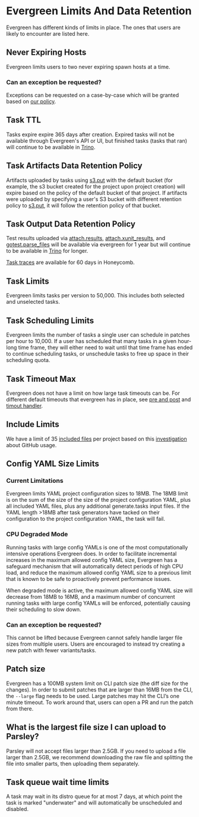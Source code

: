 # Evergreen Limits And Data Retention

Evergreen has different kinds of limits in place. The ones that users are likely
to encounter are listed here.

## Never Expiring Hosts

Evergreen limits users to two never expiring spawn hosts at a time.

### Can an exception be requested?

Exceptions can be requested on a case-by-case which will be granted based on
[our policy](https://mongodb.stackenterprise.co/questions/1122).

## Task TTL

Tasks expire expire 365 days after creation. Expired tasks will not be available through Evergreen's API or UI, but finished tasks (tasks that ran) will continue to be available in [Trino](../Project-Configuration/Evergreen-Data-for-Analytics).

## Task Artifacts Data Retention Policy

Artifacts uploaded by tasks using [s3.put](../Project-ConfigurationProject-Commands#s3put) with the default bucket (for example, the s3 bucket created for the project upon project creation) will expire based on the policy of the default bucket of that project. If artifacts were uploaded by specifying a user's S3 bucket with different retention policy to [s3.put](../Project-ConfigurationProject-Commands#s3put), it will follow the retention policy of that bucket.

## Task Output Data Retention Policy

Test results uploaded via [attach.results](../Project-ConfigurationProject-Commands#attachresults), [attach.xunit_results](../Project-ConfigurationProject-Commands#attachxunit_results), and [gotest.parse_files](../Project-ConfigurationProject-Commands#gotestparse_files) will be available via evergreen for 1 year but will continue to be available in [Trino](../Project-Configuration/Evergreen-Data-for-Analytics) for longer.

[Task traces](../Project-Configuration/Task_Traces) are available for 60 days in Honeycomb.

## Task Limits

Evergreen limits tasks per version to 50,000. This includes both selected and
unselected tasks.

## Task Scheduling Limits

Evergreen limits the number of tasks a single user can schedule in patches per
hour to 10,000. If a user has scheduled that many tasks in a given hour-long
time frame, they will either need to wait until that time frame has ended to
continue scheduling tasks, or unschedule tasks to free up space in their
scheduling quota.

## Task Timeout Max

Evergreen does not have a limit on how large task timeouts can be. For different
default timeouts that evergreen has in place, see
[pre and post](../Project-Configuration/Project-Configuration-Files/#pre-and-post)
and
[timout handler](../Project-Configuration/Project-Configuration-Files/#timeout-handler).

## Include Limits

We have a limit of 35
[included files](../Project-Configuration/Project-Configuration-Files/#Include)
per project based on this
[investigation](https://jira.mongodb.org/browse/DEVPROD-3509) about GitHub
usage.

## Config YAML Size Limits

### Current Limitations

Evergreen limits YAML project configuration sizes to 18MB. The 18MB limit is on the sum of the size
of the size of the project configuration YAML, plus all included YAML files, plus any additional
generate.tasks input files. If the YAML length >18MB after task generators have tacked on their
configuration to the project configuration YAML, the task will fail.

### CPU Degraded Mode

Running tasks with large config YAMLs is one of the most computationally intensive operations Evergreen
does. In order to facilitate incremental increases in the maximum allowed config YAML size, Evergreen has a
safeguard mechanism that will automatically detect periods of high CPU load, and reduce the maximum allowed
config YAML size to a previous limit that is known to be safe to proactively prevent performance issues.

When degraded mode is active, the maximum allowed config YAML size will decrease from 18MB to 16MB, and
a maximum number of concurrent running tasks with large config YAMLs will be enforced, potentially causing
their scheduling to slow down.

### Can an exception be requested?

This cannot be lifted because Evergreen cannot safely handle larger file sizes
from multiple users. Users are encouraged to instead try creating a new patch
with fewer variants/tasks.

## Patch size

Evergreen has a 100MB system limit on CLI patch size (the diff size for the
changes). In order to submit patches that are larger than 16MB from the CLI, the
`--large` flag needs to be used. Large patches may hit the CLI’s one minute
timeout. To work around that, users can open a PR and run the patch from there.

## What is the largest file size I can upload to Parsley?

Parsley will not accept files larger than 2.5GB. If you need to upload a file
larger than 2.5GB, we recommend downloading the raw file and splitting the file
into smaller parts, then uploading them separately.

## Task queue wait time limits

A task may wait in its distro queue for at most 7 days, at which point the task
is marked "underwater" and will automatically be unscheduled and disabled.
